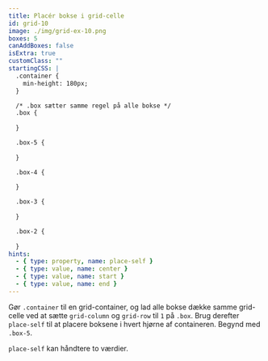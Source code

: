 ```yaml
---
title: Placér bokse i grid-celle
id: grid-10
image: ./img/grid-ex-10.png
boxes: 5
canAddBoxes: false
isExtra: true
customClass: ""
startingCSS: |
  .container {
    min-height: 180px;
  }

  /* .box sætter samme regel på alle bokse */
  .box {
    
  }

  .box-5 {
    
  }

  .box-4 {
    
  }

  .box-3 {
    
  }

  .box-2 {
    
  }
hints:
  - { type: property, name: place-self }
  - { type: value, name: center }
  - { type: value, name: start }
  - { type: value, name: end }
---
```


Gør `.container` til en grid-container, og lad alle bokse dække samme grid-celle ved at sætte `grid-column` og `grid-row` til `1` på `.box`. Brug derefter `place-self` til at placere boksene i hvert hjørne af containeren. Begynd med `.box-5`.

`place-self` kan håndtere to værdier.
